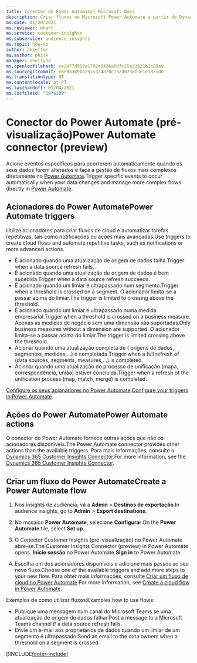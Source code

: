 ```yaml
---
title: Conector do Power Automate| Microsoft Docs
description: Criar fluxos no Microsoft Power Automate a partir do Dynamics 365 Customer Insights.
ms.date: 01/20/2021
ms.reviewer: mhart
ms.service: customer-insights
ms.subservice: audience-insights
ms.topic: how-to
author: pkieffer
ms.author: philk
manager: shellyha
ms.openlocfilehash: ce2477d957a1792e0436a0dfc15a33621b1c89a9
ms.sourcegitcommit: e8e03309ba2515374a70c132d0758f3e1e1851d0
ms.translationtype: HT
ms.contentlocale: pt-PT
ms.lasthandoff: 05/04/2021
ms.locfileid: "5976102"
---
```

# <a name="power-automate-connector-preview"></a><span data-ttu-id="bca84-103">Conector do Power Automate (pré-visualização)</span><span class="sxs-lookup"><span data-stu-id="bca84-103">Power Automate connector (preview)</span></span>

<span data-ttu-id="bca84-104">Acione eventos específicos para ocorrerem automaticamente quando os seus dados forem alterados e faça a gestão de fluxos mais complexos diretamente no [Power Automate](https://flow.microsoft.com/).</span><span class="sxs-lookup"><span data-stu-id="bca84-104">Trigger specific events to occur automatically when your data changes and manage more complex flows directly in [Power Automate](https://flow.microsoft.com/).</span></span>

## <a name="power-automate-triggers"></a><span data-ttu-id="bca84-105">Acionadores do Power Automate</span><span class="sxs-lookup"><span data-stu-id="bca84-105">Power Automate triggers</span></span>

<span data-ttu-id="bca84-106">Utilize acionadores para criar fluxos de cloud e automatizar tarefas repetitivas, tais como notificações ou ações mais avançadas.</span><span class="sxs-lookup"><span data-stu-id="bca84-106">Use triggers to create cloud flows and automate repetitive tasks, such as notifications or more advanced actions.</span></span> 

- <span data-ttu-id="bca84-107">É acionado quando uma atualização de origem de dados falha.</span><span class="sxs-lookup"><span data-stu-id="bca84-107">Trigger when a data source refresh fails.</span></span> 
- <span data-ttu-id="bca84-108">É acionado quando uma atualização de origem de dados é bem sucedida.</span><span class="sxs-lookup"><span data-stu-id="bca84-108">Trigger when a data source refresh succeeds.</span></span>
- <span data-ttu-id="bca84-109">É acionado quando um limiar é ultrapassado num segmento.</span><span class="sxs-lookup"><span data-stu-id="bca84-109">Trigger when a threshold is crossed on a segment.</span></span> <span data-ttu-id="bca84-110">O acionador limita-se a passar acima do limiar.</span><span class="sxs-lookup"><span data-stu-id="bca84-110">The trigger is limited to crossing above the threshold.</span></span>
- <span data-ttu-id="bca84-111">É acionado quando um limiar é ultrapassado numa medida empresarial.</span><span class="sxs-lookup"><span data-stu-id="bca84-111">Trigger when a threshold is crossed on a business measure.</span></span> <span data-ttu-id="bca84-112">Apenas as medidas de negócio sem uma dimensão são suportadas.</span><span class="sxs-lookup"><span data-stu-id="bca84-112">Only business measures without a dimension are supported.</span></span> <span data-ttu-id="bca84-113">O acionador limita-se a passar acima do limiar.</span><span class="sxs-lookup"><span data-stu-id="bca84-113">The trigger is limited crossing above the threshold.</span></span>
- <span data-ttu-id="bca84-114">Acionar quando uma atualização completa de ( origens de dados, segmentos, medidas,...) é completada.</span><span class="sxs-lookup"><span data-stu-id="bca84-114">Trigger when a full refresh of (data sources, segments, measures,...) is completed.</span></span>
- <span data-ttu-id="bca84-115">Acionar quando uma atualização do processo de unificação (mapa, correspondência, união) estiver concluída.</span><span class="sxs-lookup"><span data-stu-id="bca84-115">Trigger when a refresh of the unification process (map, match, merge) is completed.</span></span>

<span data-ttu-id="bca84-116">[Configure os seus acionadores no Power Automate](https://flow.microsoft.com/connectors/shared_customerinsights/dynamics-365-customer-insights-connector/).</span><span class="sxs-lookup"><span data-stu-id="bca84-116">[Configure your triggers in Power Automate](https://flow.microsoft.com/connectors/shared_customerinsights/dynamics-365-customer-insights-connector/).</span></span>

## <a name="power-automate-actions"></a><span data-ttu-id="bca84-117">Ações do Power Automate</span><span class="sxs-lookup"><span data-stu-id="bca84-117">Power Automate actions</span></span>
<span data-ttu-id="bca84-118">O conector do Power Automate fornece outras ações que não os acionadores disponíveis.</span><span class="sxs-lookup"><span data-stu-id="bca84-118">The Power Automate connector provides other actions than the available triggers.</span></span> <span data-ttu-id="bca84-119">Para mais informações, consulte o [Dynamics 365 Customer Insights Connector](/connectors/customerinsights/).</span><span class="sxs-lookup"><span data-stu-id="bca84-119">For more information, see the [Dynamics 365 Customer Insights Connector](/connectors/customerinsights/).</span></span>

## <a name="create-a-power-automate-flow"></a><span data-ttu-id="bca84-120">Criar um fluxo do Power Automate</span><span class="sxs-lookup"><span data-stu-id="bca84-120">Create a Power Automate flow</span></span>

1. <span data-ttu-id="bca84-121">Nos insights de audiência, vá a **Admin** > **Destinos de exportação**.</span><span class="sxs-lookup"><span data-stu-id="bca84-121">In audience insights, go to **Admin** > **Export destinations**.</span></span>

1. <span data-ttu-id="bca84-122">No mosaico **Power Automate**, selecione **Configurar**.</span><span class="sxs-lookup"><span data-stu-id="bca84-122">On the **Power Automate** tile, select **Set up**.</span></span>

1. <span data-ttu-id="bca84-123">O Conector Customer Insights (pré-visualização) no Power Automate abre-se.</span><span class="sxs-lookup"><span data-stu-id="bca84-123">The Customer Insights Connector (preview) in Power Automate opens.</span></span> <span data-ttu-id="bca84-124">**Inicie sessão** no Power Automate.</span><span class="sxs-lookup"><span data-stu-id="bca84-124">**Sign in** to Power Automate.</span></span>

1. <span data-ttu-id="bca84-125">Escolha um dos acionadores disponíveis e adicione mais passos ao seu novo fluxo.</span><span class="sxs-lookup"><span data-stu-id="bca84-125">Choose one of the available triggers and add more steps to your new flow.</span></span> <span data-ttu-id="bca84-126">Para obter mais informações, consulte [Criar um fluxo de cloud no Power Automate](/power-automate/get-started-logic-flow).</span><span class="sxs-lookup"><span data-stu-id="bca84-126">For more information, see [Create a cloud flow in Power Automate](/power-automate/get-started-logic-flow).</span></span>

<span data-ttu-id="bca84-127">Exemplos de como utilizar fluxos:</span><span class="sxs-lookup"><span data-stu-id="bca84-127">Examples how to use flows:</span></span> 
- <span data-ttu-id="bca84-128">Publique uma mensagem num canal do Microsoft Teams se uma atualização de origem de dados falhar.</span><span class="sxs-lookup"><span data-stu-id="bca84-128">Post a message to a Microsoft Teams channel if a data source refresh fails.</span></span> 
- <span data-ttu-id="bca84-129">Envie um e-mail aos proprietários de dados quando um limiar de um segmento é ultrapassado.</span><span class="sxs-lookup"><span data-stu-id="bca84-129">Send an email to the data owners when a threshold on a segment is crossed.</span></span>



[!INCLUDE[footer-include](../includes/footer-banner.md)]
